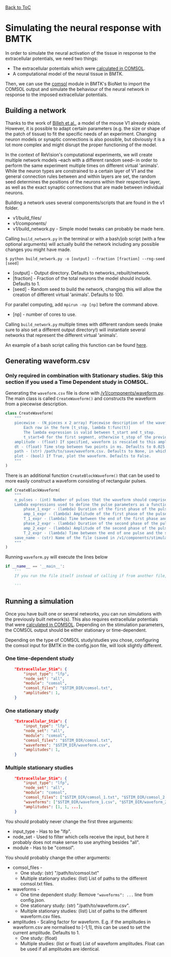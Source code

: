 [Back to ToC](/docs/manual/README.md)

# Simulating the neural response with BMTK

In order to simulate the neural activation of the tissue in response to the extracellular potentials, we need two things:

- The extracellular potentials which were [calculated in COMSOL](../comsol/solution.md).
- A computational model of the neural tissue in BMTK.

Then, we can use the [comsol](/examples/comsol/README.md) module in BMTK's BioNet to import the COMSOL output and simulate the behaviour of the neural network in response to the imposed extracellular potentials.

## Building a network

Thanks to the work of [Billeh et al.](https://doi.org/10.1016/j.neuron.2020.01.040), a model of the mouse V1 already exists. However, it is possible to adapt certain parameters (e.g. the size or shape of the patch of tissue) to fit the specific needs of an experiment. Changing neuron models or synaptic connections is also possible, but obviously it is a lot more complex and might disrupt the proper functioning of the model.

In the context of ReVision's computational experiments, we will create multiple network models &ndash;each with a different random seed&ndash; in order to perform the same experiment multiple times on different virtual 'animals'. While the neuron types are constrained to a certain layer of V1 and the general connection rules between and within layers are set, the random seed determines the positions of the neurons within their respective layer, as well as the exact synaptic connections that are made between individual neurons.  

Building a network uses several components/scripts that are found in the v1 folder. 
- v1/build_files/ 
- v1/components/
- v1/build_network.py - Simple model tweaks can probably be made here.


Calling `build_network.py` in the terminal or with a bash/job script (with a few optional arguments) will actually build the network including any possible changes you might have made. 
```
$ python build_network.py -o [output] --fraction [fraction] --rng-seed [seed]
```
- [output] - Output directory. Defaults to networks_rebuilt/network.
- [fraction] - Fraction of the total neurons the model should include. Defaults to 1.
- [seed] - Random seed to build the network, changing this will allow the creation of different virtual 'animals'. Defaults to 100.

For parallel computing, add ```mpirun -np [np]``` before the command above.
- [np] - number of cores to use.

Calling `build_network.py` multiple times with different random seeds (make sure to also set a different output directory!) will instantiate several networks that represent the different virtual 'animals'.

An example of a bash script calling this function can be found [here](/v1/build.sh). 

## Generating waveform.csv

### Only required in combination with Stationary studies. Skip this section if you used a Time Dependent study in COMSOL.

Generating the `waveform.csv` file is done with [/v1/components/waveform.py](/v1/components/waveform.py). The main class is called `CreateWaveform()` and constructs the waveform from a piecewise description.

```python 
class CreateWaveform(
    """
    piecewise - (N_pieces x 2 array) Piecewise description of the waveform. 
        Each row in the form [t_stop, lambda t:func(t)]
        The lambda expression is valid between t_start and t_stop.
        t_start=0 for the first segment, otherwise t_stop of the previous segment. 
    amplitude - (float) If specified, waveform is rescaled to this amplitude. Defaults to None.
    dt - (float) Time step between two points in ms. Defaults to 0.025.
    path - (str) /path/to/save/waveform.csv. Defaults to None, in which case the waveform is not saved.
    plot - (bool) If True, plot the waveform. Defaults to False.
    """
)
```

There is an additional function `CreateBlockWaveform()` that can be used to more easily construct a waveform consisting of rectangular pulses.

```python
def CreateBlockWaveform(
    """
    n_pulses - (int) Number of pulses that the waveform should comprise. 
    Lambda expressions used to define the pulse parameters as a function of the pulse.
        phase_1_expr - (lambda) Duration of the first phase of the pulse.
        amp_1_expr - (lambda) Amplitude of the first phase of the pulse.
        T_1_expr - (lambda) Time between the end of the first phase and the start of the second phase.
        phase_2_expr - (lambda) Duration of the second phase of the pulse.
        amp_2_expr - (lambda) Amplitude of the second phase of the pulse.
        T_2_expr - (lambda) Time between the end of one pulse and the start of the next.
    save_name - (str) Name of the file (saved in /v1/components/stimulations/). Defaults to None, in which case the waveform is not saved.
    """
)
```

Running `waveform.py` will execute the lines below

```python
if __name__ == '__main__':
    '''
    If you run the file itself instead of calling if from another file, this part will run.
    
    '''
```

## Running a simulation

Once you have built one or several networks, you can run simulations with the previously built network(s). This also requires extracellular potentials that were [calculated in COMSOL](../comsol/solution.md). Depending on the stimulation parameters, the COMSOL output should be either stationary or time-dependent.

Depending on the type of COMSOL study/studies you chose, configuring the comsol input for BMTK in the config.json file, will look slightly different.


### One time-dependent study

```json
    "Extracellular_Stim": {
        "input_type": "lfp",
        "node_set": "all",
        "module": "comsol",
        "comsol_files": "$STIM_DIR/comsol.txt",
        "amplitudes": 1,
    }
```

### One stationary study
```json
    "Extracellular_Stim": {
        "input_type": "lfp",
        "node_set": "all",
        "module": "comsol",
        "comsol_files": "$STIM_DIR/comsol.txt",
        "waveforms": "$STIM_DIR/waveform.csv",
        "amplitudes": 1,
    }
```

### Multiple stationary studies
```json
    "Extracellular_Stim": {
        "input_type": "lfp",
        "node_set": "all",
        "module": "comsol",
        "comsol_files": ["$STIM_DIR/comsol_1.txt", "$STIM_DIR/comsol_2.txt", ...],
        "waveforms": ["$STIM_DIR/waveform_1.csv", "$STIM_DIR/waveform_2.csv", ...],
        "amplitudes": [1, 1, ...],
    }
```
You should probably never change the first three arguments:
- input_type - Has to be "lfp".
- node_set - Used to filter which cells receive the input, but here it probably does not make sense to use anything besides "all".
- module - Has to be "comsol".

You should probably change the other arguments:
- comsol_files -
    - One study: (str) "/path/to/comsol.txt"
    - Multiple stationary studies: (list) List of paths to the different comsol.txt files.
- waveforms - 
    - One time dependent study: Remove `"waveforms": ...` line from config.json.
    - One stationary study: (str) "/path/to/waveform.csv".
    - Multiple stationary studies: (list) List of paths to the different waveform.csv files.
- amplitudes - Scaling factor for waveform. E.g. if the amplitudes in waveform.csv are normalised to [-1;1], this can be used to set the current amplitude. Defaults to 1. 
    - One study: (float)
    - Multiple studies: (list or float) List of waveform amplitudes. Float can be used if all amplitudes are identical.
